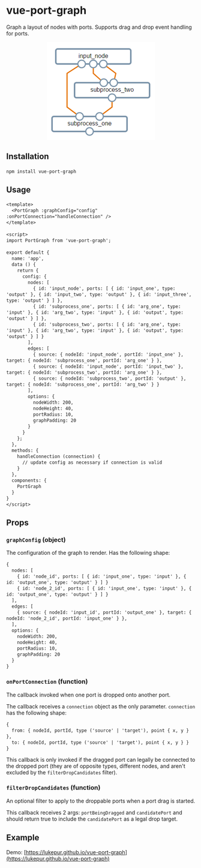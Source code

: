 # vue-port-graph

Graph a layout of nodes with ports. Supports drag and drop event handling for ports.
<p align="center">
  <img src="docs/static/graph.png?raw=true" alt="Port graph example" title="Port graph example"/>
</p>

## Installation

`npm install vue-port-graph`

## Usage

```
<template>
  <PortGraph :graphConfig="config" :onPortConnection="handleConnection" />
</template>

<script>
import PortGraph from 'vue-port-graph';

export default {
  name: 'app',
  data () {
    return {
      config: {
        nodes: [
          { id: 'input_node', ports: [ { id: 'input_one', type: 'output' }, { id: 'input_two', type: 'output' }, { id: 'input_three', type: 'output' } ] },
          { id: 'subprocess_one', ports: [ { id: 'arg_one', type: 'input' }, { id: 'arg_two', type: 'input' }, { id: 'output', type: 'output' } ] },
          { id: 'subprocess_two', ports: [ { id: 'arg_one', type: 'input' }, { id: 'arg_two', type: 'input' }, { id: 'output', type: 'output' } ] }
        ],
        edges: [
          { source: { nodeId: 'input_node', portId: 'input_one' }, target: { nodeId: 'subprocess_one', portId: 'arg_one' } },
          { source: { nodeId: 'input_node', portId: 'input_two' }, target: { nodeId: 'subprocess_two', portId: 'arg_one' } },
          { source: { nodeId: 'subprocess_two', portId: 'output' }, target: { nodeId: 'subprocess_one', portId: 'arg_two' } }
        ],
        options: {
          nodeWidth: 200,
          nodeHeight: 40,
          portRadius: 10,
          graphPadding: 20
        }
      }
    };
  },
  methods: {
    handleConnection (connection) {
      // update config as necessary if connection is valid
    }
  },
  components: {
    PortGraph
  }
}
</script>

```

## Props

### `graphConfig` (object)

The configuration of the graph to render. Has the following shape:

```
{
  nodes: [
    { id: 'node_id', ports: [ { id: 'input_one', type: 'input' }, { id: 'output_one', type: 'output' } ] }
    { id: 'node_2_id', ports: [ { id: 'input_one', type: 'input' }, { id: 'output_one', type: 'output' } ] }
  ],
  edges: [
    { source: { nodeId: 'input_id', portId: 'output_one' }, target: { nodeId: 'node_2_id', portId: 'input_one' } },
  ],
  options: {
    nodeWidth: 200,
    nodeHeight: 40,
    portRadius: 10,
    graphPadding: 20
  }
}
```

### `onPortConnection` (function)

The callback invoked when one port is dropped onto another port.

The callback receives a `connection` object as the only parameter. `connection` has the following shape:

```
{
  from: { nodeId, portId, type ('source' | 'target'), point { x, y } },
  to: { nodeId, portId, type ('source' | 'target'), point { x, y } }
}
```

This callback is only invoked if the dragged port can legally be connected to the dropped port (they are of opposite types, different nodes, and aren't excluded by the `filterDropCandidates` filter).

### `filterDropCandidates` (function)

An optional filter to apply to the droppable ports when a port drag is started.

This callback receives 2 args: `portBeingDragged` and `candidatePort` and should return true to include the `candidatePort` as a legal drop target.

## Example

Demo: [https://lukepur.github.io/vue-port-graph](https://lukepur.github.io/vue-port-graph)